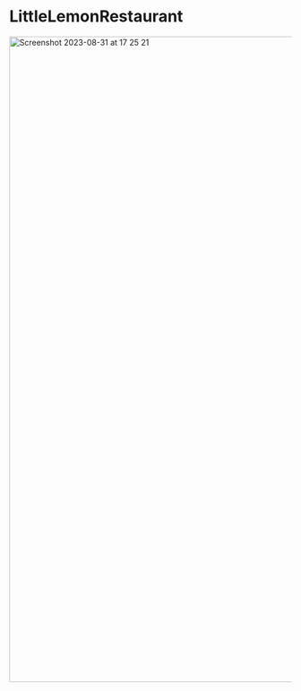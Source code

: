 # LittleLemonRestaurant
<img width="1154" alt="Screenshot 2023-08-31 at 17 25 21" src="https://github.com/SergioSusanu/LittleLemonRestaurant/assets/30019957/970e429a-3a69-4253-827c-b64669877f81">
